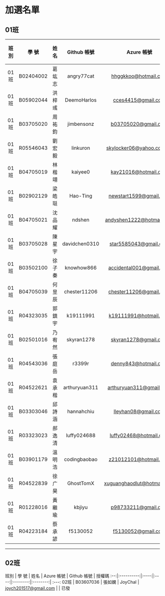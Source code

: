 # 加選名單

## 01班

班別 | 學      號 | 姓名 | Github 帳號 | Azure 帳號 | 授權碼
:--:|:----------:|:----:|:--------:|:--------:| :---:
01班 | B02404002 | 葛竑志 | angry77cat	| hhggkkoo@hotmail.com | 已發
01班 | B05902044 | 洪梓彧 | DeemoHarlos	| cces4415@gmail.com | 已發
01班 | B03705020 | 周祐鈞 | jimbensonz	| b03705020@gmail.com | 已發
01班 | R05546043 | 劉宏毅 | linkuron | skylocker06@yahoo.com.tw | 已發
01班 | B04705019 | 林楷翊 | kaiyee0 | kay21016@hotmail.com | 已發
01班 | B02902129 | 梁皓珽 | Hao-Ting | newstart1599@gmail.com | 已發
01班 | B04705021 | 沈品耀 | ndshen | andyshen1222@hotmail.com
01班 | B03705028 | 陳星宇 | davidchen0310  | star5585043@gmail.com | 已發
01班 | B03502100 | 徐子秦 | knowhow866 | accidental001@gmail.com | 已發
01班 | B04705039 | 何昱辰 | chester11206 | chester11206@gmail.com | 已發
01班 | R04323035 | 郭鎮宇 | k19111991 | k19111991@hotmail.com | 已發
01班 | B02501016 | 乃宥然 | skyran1278	| skyran1278@gmail.com | 已發
01班 | R04543036 | 張庭岳 | r3399r | denny843@hotmail.com | 已發
01班 | R04522621 | 袁承楷 | arthuryuan311 | arthuryuan311@gmail.com | 已發
01班 | B03303046 | 邱詩涵 | hannahchiu	| lleyhan08@gmail.com | 已發
01班 | R03323023 | 郝逸清 | luffy024688	| luffy02468@hotmail.com | 已發
01班 | B03901179 | 溫明浩 | codingbaobao | z21012101@hotmail.com | 已發
01班 | R04522839 | 徐广昊 | GhostTomX | xuguanghaodlut@hotmail.com | 已發
01班 | R01228016 | 黃繼瑜 | kbjiyu | p98733211@gmail.com | 已發
01班 | R04223184 | 蔡承諺 | f5130052 | f5130052@gmail.com | 已發


---

## 02班
班別 | 學      號 | 姓名  | Azure 帳號 | Github 帳號 | 授權碼
:--:|:----------:|:----:|:----:|:--------:|:--------:| :---:
02班 | B03607036 | 張如嫻 | JoyChal | joych201517@gmail.com | | 已發

